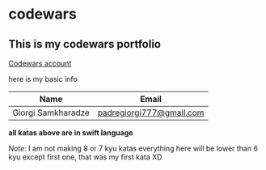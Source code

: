 # codewars

## **This is my codewars portfolio**

[Codewars account](https://www.codewars.com/users/Giorgi%20Samkharadze)


here is my basic info

| Name | Email |
| -----| ----- |
| Giorgi Samkharadze | padregiorgi777@gmail.com |

**all katas above are in swift language**


*Note:* I am not making 8 or 7 kyu katas everything here will be lower than 6 kyu except first one, that was my first kata XD
